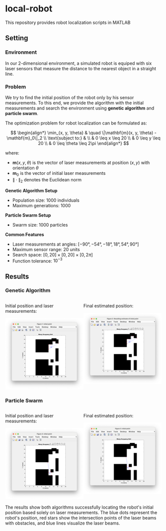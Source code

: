 # local-robot
This repository provides robot localization scripts in MATLAB

## Setting
### Environment
In our 2-dimensional environment, a simulated robot is equiped with six laser sensors that measure the distance to the nearest object in a straight line. 

### Problem
We try to find the initial position of the robot only by his sensor measurements. To this end, we provide the algorithm with the initial measurements and search the environment using **genetic algorithm** and **particle swarm**. 

The optimization problem for robot localization can be formulated as:

$$
\begin{align*}
\min_{x, y, \theta} & \quad \|\mathbf{m}(x, y, \theta) - \mathbf{m}_0\|_2 \\
\text{subject to:} & \\
& 0 \leq x \leq 20 \\
& 0 \leq y \leq 20 \\
& 0 \leq \theta \leq 2\pi
\end{align*}
$$

where:
- $\mathbf{m}(x, y, \theta)$ is the vector of laser measurements at position $(x, y)$ with orientation $\theta$
- $\mathbf{m}_0$ is the vector of initial laser measurements
- $\|\cdot\|_2$ denotes the Euclidean norm


**Genetic Algorithm Setup**
- Population size: 1000 individuals
- Maximum generations: 1000

**Particle Swarm Setup**
- Swarm size: 1000 particles

**Common Features**
- Laser measurements at angles: $[-90°, -54°, -18°, 18°, 54°, 90°]$
- Maximum sensor range: 20 units
- Search space: $[0,20] \times [0,20] \times [0,2\pi]$
- Function tolerance: $10^{-3}$

## Results

### Genetic Algorithm
<div style="display: flex; justify-content: space-between;">
    <div style="flex: 1;">
        <p>Initial position and laser measurements:</p>
        <img src="./images/image_1.png" width="400" alt="Initial position GA">
    </div>
    <div style="flex: 1;">
        <p>Final estimated position:</p>
        <img src="./images/image_2.png" width="400" alt="Solution GA">
    </div>
</div>

### Particle Swarm
<div style="display: flex; justify-content: space-between;">
    <div style="flex: 1;">
        <p>Initial position and laser measurements:</p>
        <img src="./images/image_3.png" width="400" alt="Initial position PSO">
    </div>
    <div style="flex: 1;">
        <p>Final estimated position:</p>
        <img src="./images/image_4.png" width="400" alt="Solution PSO">
    </div>
</div>

The results show both algorithms successfully locating the robot's initial position based solely on laser measurements. The blue dots represent the robot's position, red stars show the intersection points of the laser beams with obstacles, and blue lines visualize the laser beams.
